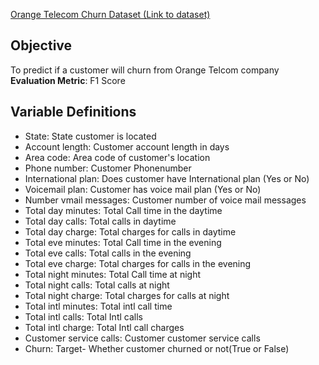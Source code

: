 <a href= "https://www.kaggle.com/mnassrib/telecom-churn-datasets">Orange Telecom Churn Dataset (Link to dataset)</a>

## Objective
To predict if a customer will churn from Orange Telcom company<br>
<b>Evaluation Metric</b>: F1 Score

## Variable Definitions
<ul>
    <li>State: State customer is located</li>
    <li>Account length: Customer account length in days</li>
    <li>Area code: Area code of customer's location</li>
    <li>Phone number: Customer Phonenumber</li>
    <li>International plan: Does customer have International plan (Yes or No)</li>
    <li>Voicemail plan: Customer has voice mail plan (Yes or No)</li>
    <li>Number vmail messages: Customer number of voice mail messages</li>
    <li>Total day minutes: Total Call time in the daytime</li>
    <li>Total day calls: Total calls in daytime</li>
    <li>Total day charge: Total charges for calls in daytime</li>
    <li>Total eve minutes: Total Call time in the evening </li>
    <li>Total eve calls: Total calls in the evening</li>
    <li>Total eve charge: Total charges for calls in the evening</li>
    <li>Total night minutes: Total Call time at night</li>
    <li>Total night calls: Total calls at night</li>
    <li>Total night charge: Total charges for calls at night</li>
    <li>Total intl minutes: Total intl call time</li>
    <li>Total intl calls: Total Intl calls</li>
    <li>Total intl charge: Total Intl call charges</li>
    <li>Customer service calls: Customer customer service calls</li>
    <li>Churn: Target- Whether customer churned or not(True or False)</li>
    </ul>
